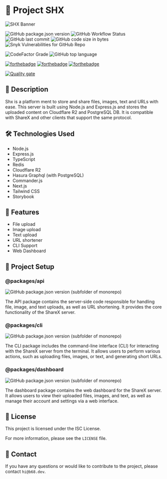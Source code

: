 # 🚀 **Project SHX**

![SHX Banner](https://safe.b68dev.xyz/SHOJJQKU.png)

![GitHub package.json version](https://img.shields.io/github/package-json/v/BRAVO68WEB/shx?logo=npm&style=for-the-badge)
![GitHub Workflow Status](https://img.shields.io/github/actions/workflow/status/bravo68web/shx/build-image.yaml?style=for-the-badge)
![GitHub last commit](https://img.shields.io/github/last-commit/bravo68web/shx?style=for-the-badge)
![GitHub code size in bytes](https://img.shields.io/github/languages/code-size/bravo68web/shx?style=for-the-badge)
![Snyk Vulnerabilities for GitHub Repo](https://img.shields.io/snyk/vulnerabilities/github/bravo68web/shx?style=for-the-badge)

![CodeFactor Grade](https://img.shields.io/codefactor/grade/github/BRAVO68WEB/shx?logo=codefactor&style=for-the-badge)
![GitHub top language](https://img.shields.io/github/languages/top/bravo68web/shx?style=for-the-badge)

[![forthebadge](https://forthebadge.com/images/badges/made-with-typescript.svg)](https://forthebadge.com)
[![forthebadge](https://forthebadge.com/images/badges/powered-by-black-magic.svg)](https://forthebadge.com)
[![forthebadge](https://forthebadge.com/images/badges/built-with-love.svg)](https://forthebadge.com)

[![Quality gate](https://sonarcloud.io/api/project_badges/quality_gate?project=BRAVO68WEB_shx)](https://sonarcloud.io/summary/new_code?id=BRAVO68WEB_shx)

## 📝 Description

Shx is a platform ment to store and share files, images, text and URLs with ease. This server is built using Node.js and Express.js and stores the uploaded content on Cloudflare R2 and PostgreSQL DB. It is compatible with ShareX and other clients that support the same protocol.

## 🛠️ Technologies Used

- Node.js
- Express.js
- TypeScript
- Redis
- Cloudflare R2
- Hasura Graphql (with PostgreSQL)
- Commander.js
- Next.js
- Tailwind CSS
- Storybook

## 🚀 Features

- File upload
- Image upload
- Text upload
- URL shortener
- CLI Support
- Web Dashboard

## 🎁 Project Setup

### @packages/api

![GitHub package.json version (subfolder of monorepo)](https://img.shields.io/github/package-json/v/BRAVO68WEB/shx?filename=packages%2Fapi%2Fpackage.json&logo=npm&style=for-the-badge)

The API package contains the server-side code responsible for handling file, image, and text uploads, as well as URL shortening. It provides the core functionality of the ShareX server.

### @packages/cli

![GitHub package.json version (subfolder of monorepo)](https://img.shields.io/github/package-json/v/BRAVO68WEB/shx?filename=packages%2Fcli%2Fpackage.json&logo=npm&style=for-the-badge)

The CLI package includes the command-line interface (CLI) for interacting with the ShareX server from the terminal. It allows users to perform various actions, such as uploading files, images, or text, and generating short URLs.

### @packages/dashboard

![GitHub package.json version (subfolder of monorepo)](https://img.shields.io/github/package-json/v/BRAVO68WEB/shx?filename=packages%2Fdashboard%2Fpackage.json&logo=npm&style=for-the-badge)

The dashboard package contains the web dashboard for the ShareX server. It allows users to view their uploaded files, images, and text, as well as manage their account and settings via a web interface.

## 📝 License

This project is licensed under the ISC License.

For more information, please see the `LICENSE` file.

## 📧 Contact

If you have any questions or would like to contribute to the project, please
contact `hi@b68.dev`.
